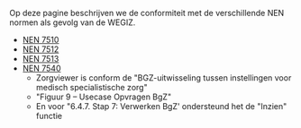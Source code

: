 Op deze pagine beschrijven we de conformiteit met de verschillende NEN normen als gevolg van de WEGIZ.

* [NEN 7510]()
* [NEN 7512]()
* [NEN 7513](https://www.nen.nl/nen-7513-2023-ontw-nl-309856) 
* [NEN 7540](https://www.nen.nl/nen-7540-2022-ontw-nl-302516) 
    * Zorgviewer is conform de "BGZ-uitwisseling tussen instellingen voor medisch specialistische zorg" 
    * "Figuur 9 – Usecase Opvragen BgZ" 
    * En voor "6.4.7. Stap 7: Verwerken BgZ' ondersteund het de "Inzien" functie 